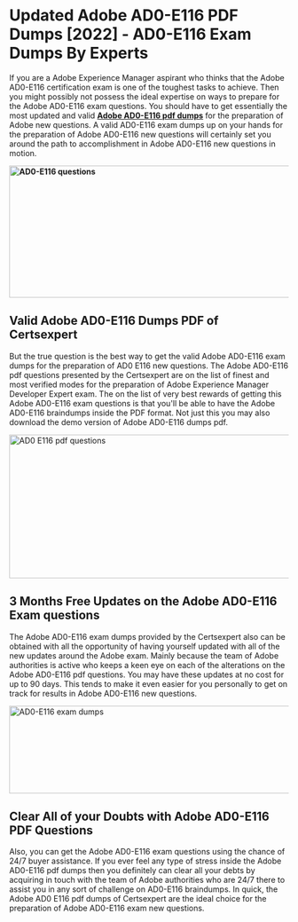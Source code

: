 <h1><strong>Updated Adobe AD0-E116 PDF Dumps [2022] - AD0-E116 Exam Dumps By Experts&nbsp;</strong></h1>
<p><span style="font-weight: 400;">If you are a Adobe Experience Manager aspirant who thinks that the Adobe AD0-E116 certification exam is one of the toughest tasks to achieve. Then you might possibly not possess the ideal expertise on ways to prepare for the Adobe AD0-E116 exam questions. You should have to get essentially the most updated and valid <strong><a href="https://www.certsexpert.com/AD0-E116-pdf-questions.html">Adobe AD0-E116 pdf dumps</a></strong> for the preparation of Adobe new questions. A valid  AD0-E116 exam dumps up on your hands for the preparation of Adobe AD0-E116 new questions will certainly set you around the path to accomplishment in Adobe AD0-E116 new questions in motion.</span></p>
<p><span style="font-weight: 400;"><strong><img style="display: block; margin-left: auto; margin-right: auto;" src="https://i.ibb.co/QXh983F/73475278-2429792180625311-4586132736837681152-n.jpg" alt="AD0-E116 questions" width="632" height="238" /></strong></span></p>
<h2><strong>Valid Adobe AD0-E116 Dumps PDF of Certsexpert</strong></h2>
<p><span style="font-weight: 400;">But the true question is the best way to get the valid Adobe AD0-E116 exam dumps for the preparation of AD0 E116 new questions. The Adobe AD0-E116 pdf questions presented by the Certsexpert are on the list of finest and most verified modes for the preparation of Adobe Experience Manager Developer Expert exam. The on the list of very best rewards of getting this Adobe AD0-E116 exam questions is that you'll be able to have the Adobe AD0-E116 braindumps inside the PDF format. Not just this you may also download the demo version of Adobe AD0-E116 dumps pdf.</span></p>
<p><span style="font-weight: 400;"><img style="display: block; margin-left: auto; margin-right: auto;" src="https://i.ibb.co/Jd8hN2L/76714008-3182067705200142-8735104740007870464-n.jpg" alt="AD0 E116 pdf questions" width="701" height="259" /></span></p>
<h2><strong>3 Months Free Updates on the Adobe AD0-E116 Exam questions</strong></h2>
<p><span style="font-weight: 400;">The Adobe AD0-E116 exam dumps provided by the Certsexpert also can be obtained with all the opportunity of having yourself updated with all of the new updates around the Adobe exam. Mainly because the team of Adobe authorities is active who keeps a keen eye on each of the alterations on the Adobe AD0-E116 pdf questions. You may have these updates at no cost for up to 90 days. This tends to make it even easier for you personally to get on track for results in Adobe AD0-E116 new questions.</span></p>
<p><span style="font-weight: 400;"><a href="https://www.certsexpert.com/AD0-E116-pdf-questions.html"><img style="display: block; margin-left: auto; margin-right: auto;" src="https://i.ibb.co/TMnKrkJ/75398236-424489711531572-5064688549987614720-n.jpg" alt="AD0-E116 exam dumps" width="714" height="158" /></a></span></p>
<h2><strong>Clear All of your Doubts with Adobe AD0-E116 PDF Questions</strong></h2>
<p>Also, you can get the Adobe AD0-E116 exam questions using the chance of 24/7 buyer assistance. If you ever feel any type of stress inside the Adobe AD0-E116 pdf dumps then you definitely can clear all your debts by acquiring in touch with the team of Adobe authorities who are 24/7 there to assist you in any sort of challenge on  AD0-E116 braindumps. In quick, the Adobe AD0 E116 pdf dumps of Certsexpert are the ideal choice for the preparation of Adobe AD0-E116 exam new questions.</p>
